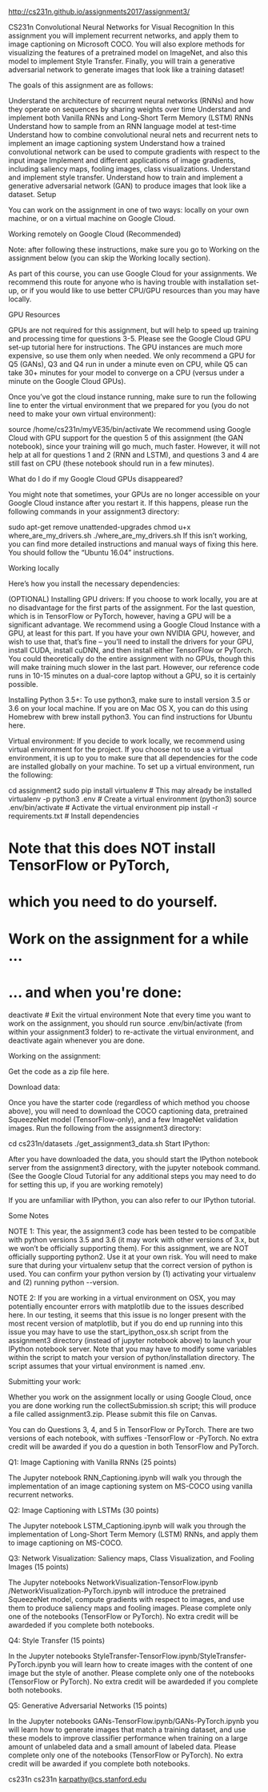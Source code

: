 http://cs231n.github.io/assignments2017/assignment3/

CS231n Convolutional Neural Networks for Visual Recognition
In this assignment you will implement recurrent networks, and apply them to image captioning on Microsoft COCO. You will also explore methods for visualizing the features of a pretrained model on ImageNet, and also this model to implement Style Transfer. Finally, you will train a generative adversarial network to generate images that look like a training dataset!

The goals of this assignment are as follows:

Understand the architecture of recurrent neural networks (RNNs) and how they operate on sequences by sharing weights over time
Understand and implement both Vanilla RNNs and Long-Short Term Memory (LSTM) RNNs
Understand how to sample from an RNN language model at test-time
Understand how to combine convolutional neural nets and recurrent nets to implement an image captioning system
Understand how a trained convolutional network can be used to compute gradients with respect to the input image
Implement and different applications of image gradients, including saliency maps, fooling images, class visualizations.
Understand and implement style transfer.
Understand how to train and implement a generative adversarial network (GAN) to produce images that look like a dataset.
Setup

You can work on the assignment in one of two ways: locally on your own machine, or on a virtual machine on Google Cloud.

Working remotely on Google Cloud (Recommended)

Note: after following these instructions, make sure you go to Working on the assignment below (you can skip the Working locally section).

As part of this course, you can use Google Cloud for your assignments. We recommend this route for anyone who is having trouble with installation set-up, or if you would like to use better CPU/GPU resources than you may have locally.

GPU Resources

GPUs are not required for this assignment, but will help to speed up training and processing time for questions 3-5. Please see the Google Cloud GPU set-up tutorial here for instructions. The GPU instances are much more expensive, so use them only when needed. We only recommend a GPU for Q5 (GANs), Q3 and Q4 run in under a minute even on CPU, while Q5 can take 30+ minutes for your model to converge on a CPU (versus under a minute on the Google Cloud GPUs).

Once you’ve got the cloud instance running, make sure to run the following line to enter the virtual environment that we prepared for you (you do not need to make your own virtual environment):

source /home/cs231n/myVE35/bin/activate
We recommend using Google Cloud with GPU support for the question 5 of this assignment (the GAN notebook), since your training will go much, much faster. However, it will not help at all for questions 1 and 2 (RNN and LSTM), and questions 3 and 4 are still fast on CPU (these notebook should run in a few minutes).

What do I do if my Google Cloud GPUs disappeared?

You might note that sometimes, your GPUs are no longer accessible on your Google Cloud instance after you restart it. If this happens, please run the following commands in your assignment3 directory:

sudo apt-get remove unattended-upgrades
chmod u+x where_are_my_drivers.sh
./where_are_my_drivers.sh
If this isn’t working, you can find more detailed instructions and manual ways of fixing this here. You should follow the “Ubuntu 16.04” instructions.

Working locally

Here’s how you install the necessary dependencies:

(OPTIONAL) Installing GPU drivers: If you choose to work locally, you are at no disadvantage for the first parts of the assignment. For the last question, which is in TensorFlow or PyTorch, however, having a GPU will be a significant advantage. We recommend using a Google Cloud Instance with a GPU, at least for this part. If you have your own NVIDIA GPU, however, and wish to use that, that’s fine – you’ll need to install the drivers for your GPU, install CUDA, install cuDNN, and then install either TensorFlow or PyTorch. You could theoretically do the entire assignment with no GPUs, though this will make training much slower in the last part. However, our reference code runs in 10-15 minutes on a dual-core laptop without a GPU, so it is certainly possible.

Installing Python 3.5+: To use python3, make sure to install version 3.5 or 3.6 on your local machine. If you are on Mac OS X, you can do this using Homebrew with brew install python3. You can find instructions for Ubuntu here.

Virtual environment: If you decide to work locally, we recommend using virtual environment for the project. If you choose not to use a virtual environment, it is up to you to make sure that all dependencies for the code are installed globally on your machine. To set up a virtual environment, run the following:

cd assignment2
sudo pip install virtualenv      # This may already be installed
virtualenv -p python3 .env   		 # Create a virtual environment (python3)
source .env/bin/activate         # Activate the virtual environment
pip install -r requirements.txt  # Install dependencies
# Note that this does NOT install TensorFlow or PyTorch, 
# which you need to do yourself.

# Work on the assignment for a while ...
# ... and when you're done:
deactivate                       # Exit the virtual environment
Note that every time you want to work on the assignment, you should run source .env/bin/activate (from within your assignment3 folder) to re-activate the virtual environment, and deactivate again whenever you are done.

Working on the assignment:

Get the code as a zip file here.

Download data:

Once you have the starter code (regardless of which method you choose above), you will need to download the COCO captioning data, pretrained SqueezeNet model (TensorFlow-only), and a few ImageNet validation images. Run the following from the assignment3 directory:

cd cs231n/datasets
./get_assignment3_data.sh
Start IPython:

After you have downloaded the data, you should start the IPython notebook server from the assignment3 directory, with the jupyter notebook command. (See the Google Cloud Tutorial for any additional steps you may need to do for setting this up, if you are working remotely)

If you are unfamiliar with IPython, you can also refer to our IPython tutorial.

Some Notes

NOTE 1: This year, the assignment3 code has been tested to be compatible with python versions 3.5 and 3.6 (it may work with other versions of 3.x, but we won’t be officially supporting them). For this assignment, we are NOT officially supporting python2. Use it at your own risk. You will need to make sure that during your virtualenv setup that the correct version of python is used. You can confirm your python version by (1) activating your virtualenv and (2) running python --version.

NOTE 2: If you are working in a virtual environment on OSX, you may potentially encounter errors with matplotlib due to the issues described here. In our testing, it seems that this issue is no longer present with the most recent version of matplotlib, but if you do end up running into this issue you may have to use the start_ipython_osx.sh script from the assignment3 directory (instead of jupyter notebook above) to launch your IPython notebook server. Note that you may have to modify some variables within the script to match your version of python/installation directory. The script assumes that your virtual environment is named .env.

Submitting your work:

Whether you work on the assignment locally or using Google Cloud, once you are done working run the collectSubmission.sh script; this will produce a file called assignment3.zip. Please submit this file on Canvas.

You can do Questions 3, 4, and 5 in TensorFlow or PyTorch. There are two versions of each notebook, with suffixes -TensorFlow or -PyTorch. No extra credit will be awarded if you do a question in both TensorFlow and PyTorch.

Q1: Image Captioning with Vanilla RNNs (25 points)

The Jupyter notebook RNN_Captioning.ipynb will walk you through the implementation of an image captioning system on MS-COCO using vanilla recurrent networks.

Q2: Image Captioning with LSTMs (30 points)

The Jupyter notebook LSTM_Captioning.ipynb will walk you through the implementation of Long-Short Term Memory (LSTM) RNNs, and apply them to image captioning on MS-COCO.

Q3: Network Visualization: Saliency maps, Class Visualization, and Fooling Images (15 points)

The Jupyter notebooks NetworkVisualization-TensorFlow.ipynb /NetworkVisualization-PyTorch.ipynb will introduce the pretrained SqueezeNet model, compute gradients with respect to images, and use them to produce saliency maps and fooling images. Please complete only one of the notebooks (TensorFlow or PyTorch). No extra credit will be awardeded if you complete both notebooks.

Q4: Style Transfer (15 points)

In the Jupyter notebooks StyleTransfer-TensorFlow.ipynb/StyleTransfer-PyTorch.ipynb you will learn how to create images with the content of one image but the style of another. Please complete only one of the notebooks (TensorFlow or PyTorch). No extra credit will be awardeded if you complete both notebooks.

Q5: Generative Adversarial Networks (15 points)

In the Jupyter notebooks GANs-TensorFlow.ipynb/GANs-PyTorch.ipynb you will learn how to generate images that match a training dataset, and use these models to improve classifier performance when training on a large amount of unlabeled data and a small amount of labeled data. Please complete only one of the notebooks (TensorFlow or PyTorch). No extra credit will be awarded if you complete both notebooks.

 cs231n
 cs231n
karpathy@cs.stanford.edu
